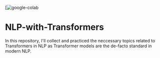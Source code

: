 [![google-colab]
# NLP-with-Transformers
In this repository, I'll collect and practiced the neccessary topics related to Transformers in NLP as Transformer models are the de-facto standard in modern NLP.

[google-colab]: https://img.shields.io/badge/notebook-colab%20notebook-orange 
[python]: https://img.shields.io/badge/Hortonworks%20Data%20Platform-2.6.5-green
